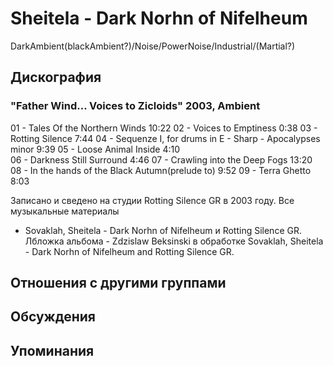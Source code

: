 # Sheitela - Dark Norhn of Nifelheum

DarkAmbient(blackAmbient?)/Noise/PowerNoise/Industrial/(Martial?)

## Дискография

### "Father Wind... Voices to Zicloids" 2003, Ambient

01 - Tales Of the Northern Winds                                10:22
02 - Voices to Emptiness                                         0:38
03 - Rotting Silence                                             7:44
04 - Sequenze I, for drums in E - Sharp - Apocalypses minor      9:39
05 - Loose Animal Inside                                         4:10           
06 - Darkness Still Surround                                     4:46
07 - Crawling into the Deep Fogs                                13:20
08 - In the hands of the Black Autumn(prelude to)                9:52
09 - Terra Ghetto                                                8:03

Записано и сведено на студии Rotting Silence GR в 2003 году. Все музыкальные материалы
 - Sovaklah, Sheitela - Dark Norhn of Nifelheum и Rotting Silence GR.
Лбложка альбома - Zdzislaw Beksinski в обработке Sovaklah,
Sheitela - Dark Norhn of Nifelheum and Rotting Silence GR.


## Отношения с другими группами


## Обсуждения


## Упоминания

